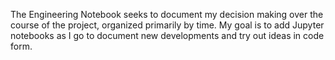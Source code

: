 The Engineering Notebook seeks to document my decision making over the course of the project, organized primarily by time. My goal is to add Jupyter notebooks as I go to document new developments and try out ideas in code form.